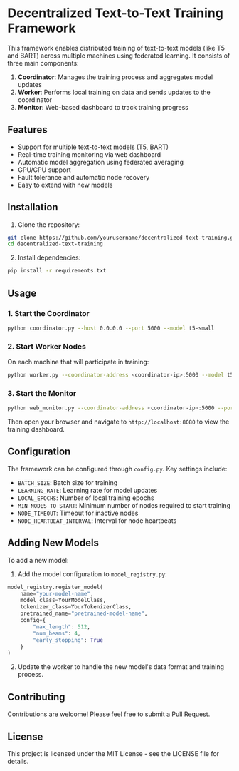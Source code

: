 # Decentralized Text-to-Text Training Framework

This framework enables distributed training of text-to-text models (like T5 and BART) across multiple machines using federated learning. It consists of three main components:

1. **Coordinator**: Manages the training process and aggregates model updates
2. **Worker**: Performs local training on data and sends updates to the coordinator
3. **Monitor**: Web-based dashboard to track training progress

## Features

- Support for multiple text-to-text models (T5, BART)
- Real-time training monitoring via web dashboard
- Automatic model aggregation using federated averaging
- GPU/CPU support
- Fault tolerance and automatic node recovery
- Easy to extend with new models

## Installation

1. Clone the repository:
```bash
git clone https://github.com/yourusername/decentralized-text-training.git
cd decentralized-text-training
```

2. Install dependencies:
```bash
pip install -r requirements.txt
```

## Usage

### 1. Start the Coordinator

```bash
python coordinator.py --host 0.0.0.0 --port 5000 --model t5-small
```

### 2. Start Worker Nodes

On each machine that will participate in training:

```bash
python worker.py --coordinator-address <coordinator-ip>:5000 --model t5-small [--gpu]
```

### 3. Start the Monitor

```bash
python web_monitor.py --coordinator-address <coordinator-ip>:5000 --port 8080
```

Then open your browser and navigate to `http://localhost:8080` to view the training dashboard.

## Configuration

The framework can be configured through `config.py`. Key settings include:

- `BATCH_SIZE`: Batch size for training
- `LEARNING_RATE`: Learning rate for model updates
- `LOCAL_EPOCHS`: Number of local training epochs
- `MIN_NODES_TO_START`: Minimum number of nodes required to start training
- `NODE_TIMEOUT`: Timeout for inactive nodes
- `NODE_HEARTBEAT_INTERVAL`: Interval for node heartbeats

## Adding New Models

To add a new model:

1. Add the model configuration to `model_registry.py`:
```python
model_registry.register_model(
    name="your-model-name",
    model_class=YourModelClass,
    tokenizer_class=YourTokenizerClass,
    pretrained_name="pretrained-model-name",
    config={
        "max_length": 512,
        "num_beams": 4,
        "early_stopping": True
    }
)
```

2. Update the worker to handle the new model's data format and training process.

## Contributing

Contributions are welcome! Please feel free to submit a Pull Request.

## License

This project is licensed under the MIT License - see the LICENSE file for details.
